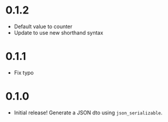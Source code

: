 # 0.1.2

- Default value to counter
- Update to use new shorthand syntax

# 0.1.1

- Fix typo

# 0.1.0

- Initial release! Generate a JSON dto using `json_serializable`.
